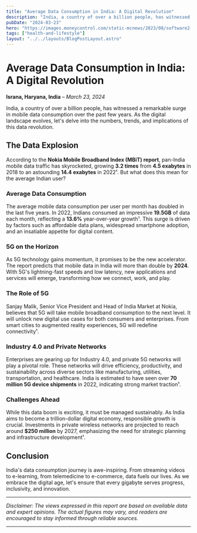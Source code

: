 ```yaml
---
title: "Average Data Consumption in India: A Digital Revolution"
description: "India, a country of over a billion people, has witnessed a remarkable surge in mobile data consumption over the past few years. As the digital landscape evolves, let's delve into the numbers, trends, and implications of this data revolution."
pubDate: "2024-03-23"
hero: "https://images.moneycontrol.com/static-mcnews/2023/08/software2-1-770x433.jpg"
tags: ["health-and-lifestyle"]
layout: "../../layouts/BlogPostLayout.astro"
---
```

# Average Data Consumption in India: A Digital Revolution


**Israna, Haryana, India** – *March 23, 2024*

India, a country of over a billion people, has witnessed a remarkable surge in mobile data consumption over the past few years. As the digital landscape evolves, let's delve into the numbers, trends, and implications of this data revolution.

## The Data Explosion

According to the **Nokia Mobile Broadband Index (MBiT) report**, pan-India mobile data traffic has skyrocketed, growing **3.2 times** from **4.5 exabytes** in 2018 to an astounding **14.4 exabytes** in 2022¹. But what does this mean for the average Indian user?

### Average Data Consumption

The average mobile data consumption per user per month has doubled in the last five years. In 2022, Indians consumed an impressive **19.5GB** of data each month, reflecting a **13.6%** year-over-year growth¹. This surge is driven by factors such as affordable data plans, widespread smartphone adoption, and an insatiable appetite for digital content.

### 5G on the Horizon

As 5G technology gains momentum, it promises to be the new accelerator. The report predicts that mobile data in India will more than double by **2024**. With 5G's lightning-fast speeds and low latency, new applications and services will emerge, transforming how we connect, work, and play.

### The Role of 5G

Sanjay Malik, Senior Vice President and Head of India Market at Nokia, believes that 5G will take mobile broadband consumption to the next level. It will unlock new digital use cases for both consumers and enterprises. From smart cities to augmented reality experiences, 5G will redefine connectivity¹.

### Industry 4.0 and Private Networks

Enterprises are gearing up for Industry 4.0, and private 5G networks will play a pivotal role. These networks will drive efficiency, productivity, and sustainability across diverse sectors like manufacturing, utilities, transportation, and healthcare. India is estimated to have seen over **70 million 5G device shipments** in 2022, indicating strong market traction¹.

### Challenges Ahead

While this data boom is exciting, it must be managed sustainably. As India aims to become a trillion-dollar digital economy, responsible growth is crucial. Investments in private wireless networks are projected to reach around **$250 million** by 2027, emphasizing the need for strategic planning and infrastructure development¹.

## Conclusion

India's data consumption journey is awe-inspiring. From streaming videos to e-learning, from telemedicine to e-commerce, data fuels our lives. As we embrace the digital age, let's ensure that every gigabyte serves progress, inclusivity, and innovation.

---

*Disclaimer: The views expressed in this report are based on available data and expert opinions. The actual figures may vary, and readers are encouraged to stay informed through reliable sources.*

---
